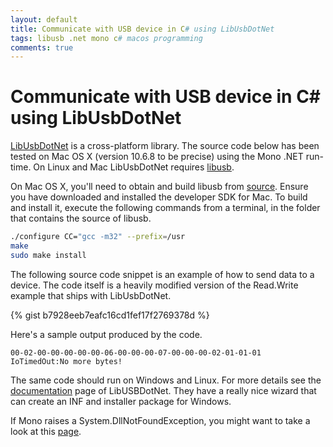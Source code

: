 ```yaml
---
layout: default
title: Communicate with USB device in C# using LibUsbDotNet
tags: libusb .net mono c# macos programming
comments: true
---
```

# Communicate with USB device in C# using LibUsbDotNet

[LibUsbDotNet](http://sourceforge.net/projects/libusbdotnet/) is a cross-platform library. The source code below has been tested on Mac OS X (version 10.6.8 to be precise) using the Mono .NET run-time. On Linux and Mac LibUsbDotNet requires [libusb](http://www.libusb.org/).

On Mac OS X, you'll need to obtain and build libusb from [source](http://sourceforge.net/projects/libusb/files/libusb-1.0/). Ensure you have downloaded and installed the developer SDK for Mac. To build and install it, execute the following commands from a terminal, in the folder that contains the source of libusb.

```bash
./configure CC="gcc -m32" --prefix=/usr
make
sudo make install
```

The following source code snippet is an example of how to send data to a device. The code itself is a heavily modified version of the Read.Write example that ships with LibUsbDotNet.

{% gist b7928eeb7eafc16cd1fef17f2769378d %}

Here's a sample output produced by the code.

```text
00-02-00-00-00-00-00-06-00-00-00-07-00-00-00-02-01-01-01
IoTimedOut:No more bytes!
```

The same code should run on Windows and Linux. For more details see the [documentation](http://libusbdotnet.sourceforge.net/V2/Index.html) page of LibUSBDotNet. They have a really nice wizard that can create an INF and installer package for Windows.

If Mono raises a System.DllNotFoundException, you might want to take a look at this [page](http://www.mono-project.com/docs/advanced/pinvoke/dllnotfoundexception/).
